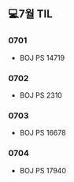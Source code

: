 ## 💻7월 TIL

### 0701
* BOJ PS 14719

### 0702
* BOJ PS 2310

### 0703
* BOJ PS 16678

### 0704
* BOJ PS 17940